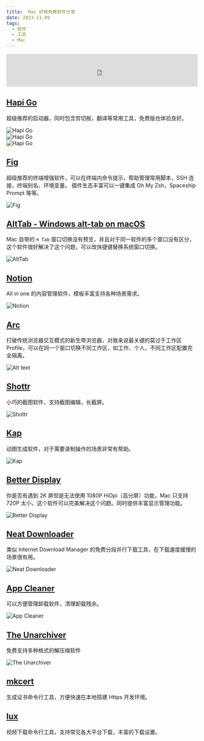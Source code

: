 ```yaml
---
title:  Mac 好用免费软件分享
date: 2023-11-09
tags: 
  - 软件
  - 工具
  - Mac
---
```


<iframe frameborder="no" border="0" marginwidth="0" marginheight="0" width="100%" height=86 src="https://music.163.com/outchain/player?type=3&id=2531519221&auto=1&height=66"></iframe>

## [Hapi Go](https://www.hapigo.com/)

超级推荐的启动器，同时包含剪切板，翻译等常用工具，免费版也体验良好。

![Hapi Go](./hapi-1.webp)  
![Hapi Go](./hapi-2.webp)  
![Hapi Go](./hapi-3.webp)  

## [Fig](https://fig.io/)

超级推荐的终端增强软件，可以在终端内命令提示，帮助管理常用脚本，SSH 连接，终端别名、环境变量。
插件生态丰富可以一键集成 Oh My Zsh，Spaceship Prompt 等等。

![Fig](./fig.webp)

## [AltTab - Windows alt-tab on macOS](https://alt-tab-macos.netlify.app/)

Mac 自带的 `⌘ Tab` 窗口切换没有预览，并且对于同一软件的多个窗口没有区分，这个软件很好解决了这个问题，可以改快捷键替换系统窗口切换。

![AltTab](./alt-tab.webp)

## [Notion](https://notion.so/)

All in one 的内容管理软件，模板丰富支持各种场景需求。

![Notion](./notion.webp)

## [Arc](https://arc.net/)

打破传统浏览器交互模式的新生带浏览器，对我来说最关键的莫过于工作区 Profile，可以在同一个窗口切换不同工作区，如工作、个人，不同工作区配置完全隔离。

![Alt text](arc.webp)

## [Shottr](https://shottr.cc/)

小巧的截图软件，支持截图编辑，长截屏。

![Shottr](./shottr.webp)

## [Kap](https://getkap.co/)

动图生成软件，对于需要录制操作的场景非常有帮助。

![Kap](./kap.webp)

## [Better Display](https://github.com/waydabber/BetterDisplay)

你是否有遇到 2K 屏但是无法使用 1080P HiDpi（高分屏）功能，Mac 只支持 720P 太小，这个软件可以完美解决这个问题。同时提供丰富显示管理功能。

![Better Display](./better-display.webp)

## [Neat Downloader](https://www.neatdownloadmanager.com/index.php/en/)

类似 Internet Download Manager 的免费分段并行下载工具，在下载速度缓慢的场景很有用。

![Neat Downloader](./neat-downloader.webp)

## [App Cleaner](http://freemacsoft.net/appcleaner/)

可以方便管理卸载软件，清理卸载残余。

![App Cleaner](./app-cleaner.webp)

## [The Unarchiver](https://theunarchiver.com/)

免费支持多种格式的解压缩软件

![The Unarchiver](./unarchive.webp)


## [mkcert](https://github.com/FiloSottile/mkcert)

生成证书命令行工具，方便快速在本地搭建 Https 开发环境。

## [lux](https://github.com/iawia002/lux)

视频下载命令行工具，支持常见各大平台下载，丰富的下载设置。


